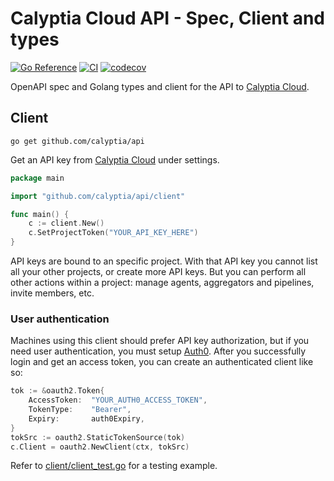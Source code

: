 # Calyptia Cloud API - Spec, Client and types

[![Go Reference](https://pkg.go.dev/badge/github.com/calyptia/api.svg)](https://pkg.go.dev/github.com/calyptia/api)
[![CI](https://github.com/calyptia/go-repo-template/actions/workflows/ci.yml/badge.svg?branch=main)](https://github.com/calyptia/go-repo-template/actions/workflows/ci.yml)
[![codecov](https://codecov.io/gh/calyptia/api/branch/main/graph/badge.svg?token=FUCFZ7JRAS)](https://codecov.io/gh/calyptia/api)

OpenAPI spec and Golang types and client for the API to [Calyptia Cloud](https://cloud.calyptia.com).

## Client

```
go get github.com/calyptia/api
```

Get an API key from [Calyptia Cloud](https://cloud.calyptia.com) under settings.
```go
package main

import "github.com/calyptia/api/client"

func main() {
    c := client.New()
    c.SetProjectToken("YOUR_API_KEY_HERE")
}
```

API keys are bound to an specific project. With that API key you cannot list all your other projects, or create more API keys. But you can perform all other actions within a project: manage agents, aggregators and pipelines, invite members, etc.

### User authentication

Machines using this client should prefer API key authorization, but if you need user authentication, you must setup [Auth0](https://auth0.com). After you successfully login and get an access token, you can create an authenticated client like so:
```go
tok := &oauth2.Token{
    AccessToken:  "YOUR_AUTH0_ACCESS_TOKEN",
    TokenType:    "Bearer",
    Expiry:       auth0Expiry,
}
tokSrc := oauth2.StaticTokenSource(tok)
c.Client = oauth2.NewClient(ctx, tokSrc)
```
Refer to [client/client_test.go](https://github.com/calyptia/api/blob/eec74522b60638539bdb7f2334548d3c4cda813d/client/client_test.go#L528-L531) for a testing example.

